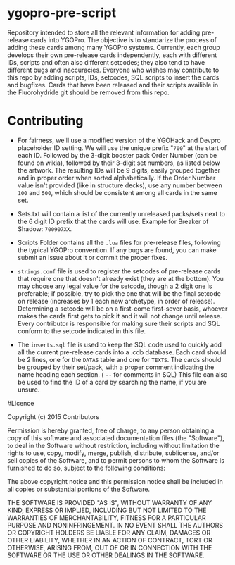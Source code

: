 # ygopro-pre-script 

Repository intended to store all the relevant information for adding pre-release cards into YGOPro. The objective is to standarize the process of adding these cards among many YGOPro systems. Currently, each group develops their own pre-release cards independently, each with different IDs, scripts and often also different setcodes; they also tend to have different bugs and inaccuracies. Everyone who wishes may contribute to this repo by adding scripts, IDs, setcodes, SQL scripts to insert the cards and bugfixes. Cards that have been released and their scripts availible in the Fluorohydride git should be removed from this repo.


# Contributing
* For fairness, we'll use a modified version of the YGOHack and Devpro placeholder ID setting. We will use the unique prefix "`700`" at the start of each ID. Followed by the 3-digit booster pack Order Number (can be found on wikia), followed by their 3-digit set numbers, as listed below the artwork. The resulting IDs will be 9 digits, easily grouped together and in proper order when sorted alphabetically. If the Order Number value isn't provided (like in structure decks), use any number between `100` and `500`, which should be consistent among all cards in the same set.

* Sets.txt will contain a list of the currently unreleased packs/sets next to the 6 digit ID prefix that the cards will use. Example for Breaker of Shadow: `700907XX`.
 
* Scripts Folder contains all the `.lua` files for pre-release files, following the typical YGOPro convention. If any bugs are found, you can make submit an Issue about it or commit the proper fixes.

* `strings.conf` file is used to register the setcodes of pre-release cards that require one that doesn't already exist (they are at the bottom). You may choose any legal value for the setcode, though a 2 digit one is preferable; if possible, try to pick the one that will be the final setcode on release (increases by 1 each new archetype, in order of release). Determining a setcode will be on a first-come first-sever basis, whoever makes the cards first gets to pick it and it will not change until release. Every contributor is responsible for making sure their scripts and SQL conform to the setcode indicated in this file.

* The `inserts.sql` file is used to keep the SQL code used to quickly add all the current pre-release cards into a .cdb database. Each card should be 2 lines, one for the `DATAS` table and one for `TEXTS`. The cards should be grouped by their set/pack, with a proper comment indicating the name heading each section. ( `--` for comments in SQL) This file can also be used to find the ID of a card by searching the name, if you are unsure.


#Licence

Copyright (c) 2015 Contributors

Permission is hereby granted, free of charge, to any person obtaining a copy of this software and associated documentation files (the "Software"), to deal in the Software without restriction, including without limitation the rights to use, copy, modify, merge, publish, distribute, sublicense, and/or sell copies of the Software, and to permit persons to whom the Software is furnished to do so, subject to the following conditions:

The above copyright notice and this permission notice shall be included in all copies or substantial portions of the Software.

THE SOFTWARE IS PROVIDED "AS IS", WITHOUT WARRANTY OF ANY KIND, EXPRESS OR IMPLIED, INCLUDING BUT NOT LIMITED TO THE WARRANTIES OF MERCHANTABILITY, FITNESS FOR A PARTICULAR PURPOSE AND NONINFRINGEMENT. IN NO EVENT SHALL THE AUTHORS OR COPYRIGHT HOLDERS BE LIABLE FOR ANY CLAIM, DAMAGES OR OTHER LIABILITY, WHETHER IN AN ACTION OF CONTRACT, TORT OR OTHERWISE, ARISING FROM, OUT OF OR IN CONNECTION WITH THE SOFTWARE OR THE USE OR OTHER DEALINGS IN THE SOFTWARE.


